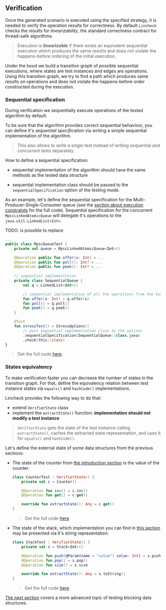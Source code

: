 ## Verification

Once the generated scenario is executed using the specified strategy, it is needed to verify the operation results for correctness.
By default `Lincheck` checks the results for _linearizability_, the standard correctness contract for thread-safe algorithms.

> Execution is **linearizable** if there exists an equivalent sequential execution which produces the same results 
> and does not violate the happens-before ordering of the initial execution.

Under the hood we build a transition graph of possible sequential executions, where states are test instances and edges are operations.
Using this transition graph, we try to find a path which produces same results on operations and does not violate 
the happens-before order constructed during the execution.

### Sequential specification

During verification we sequentially execute operations of the tested algorithm by default.

To be sure that the algorithm provides correct sequential behaviour, you can define it's _sequential specification_ 
via writing a simple sequential implementation of the algorithm.

> This also allows to write a single test instead of writing sequential and concurrent tests separately. 

How to define a sequential specification:

- sequential implementation of the algorithm should have the same methods as the tested data structure 

- sequential implementation class should be passed to the `sequentialSpecification` option of the testing mode.

As an example, let's define the sequential specification for the Multi-Producer-Single-Consumer queue (see the [section about execution constraints](constraints.md) for the full code).
Sequential specification for the concurrent `MpscLinkedAtomicQueue` will delegate it's operations to the `java.util.LinkedList<Int>`.

TODO: is possible to replace 


```kotlin
...
public class MpscQueueTest {
    private val queue = MpscLinkedAtomicQueue<Int>()

    @Operation public fun offer(x: Int) = ...
    @Operation public fun poll(): Int? = ...
    @Operation public fun peek(): Int? = ...
    
    // sequential implementation
    private class SequentialQueue {
        val q = LinkedList<Int>()

        // sequential implementation of all the operations from the test
        fun offer(x: Int) = q.offer(x)
        fun poll() = q.poll()
        fun peek() = q.peek()
    }

    @Test
    fun stressTest() = StressOptions()
        // pass sequential implementation class to the options
        .sequentialSpecification(SequentialQueue::class.java)
        .check(this::class)
}
```

> Get the full code [here](../src/jvm/test/org/jetbrains/kotlinx/lincheck/test/guide/MpscQueueTest.kt).

### States equivalency

To make verification faster you can decrease the number of states in the transition graph. For that, define 
the equivalency relation between test instance states via `equals()` and `hashCode()` implementations. 

Lincheck provides the following way to do that:

- extend `VerifierState` class 
- implement the `extractState()` function: **implementation should not modify a test instance**

>`VerifierState` gets the state of the test instance calling `extractState()`, caches the extracted state representation, and uses it for `equals()` and `hashCode()`.

Let's define the external state of some data structures from the previous sections:

- The state of the counter from [the introduction section](lincheck-test-tutorial.md) is the value of the counter:

    ```kotlin
    class CounterTest : VerifierState() {
        private val c = Counter()
    
        @Operation fun inc() = c.inc()
        @Operation fun get() = c.get()
    
        override fun extractState(): Any = c.get()
    }
    ```
  > Get the full code [here](../src/jvm/test/org/jetbrains/kotlinx/lincheck/test/guide/CounterTest.kt).
  
- The state of the stack, which implementation you can find in [this section](testing-modes.md) may be presented via 
  it's string representation:
  
    ```kotlin
    class StackTest : VerifierState() {
        private val s = Stack<Int>()
    
        @Operation fun push(@Param(name = "value") value: Int) = s.push(value)
        @Operation fun pop() = s.pop()
        @Operation fun size() = s.size
   
        override fun extractState(): Any = s.toString()
    }
    ```
  > Get the full code [here](../src/jvm/test/org/jetbrains/kotlinx/lincheck/test/guide/StackTest.kt).
  
[The next section](blocking-data-structures.md) covers a more advanced topic of testing blocking data structures.